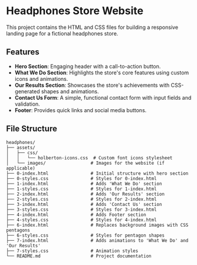 # Headphones Store Website

This project contains the HTML and CSS files for building a responsive landing page for a fictional headphones store.

## Features

- **Hero Section**: Engaging header with a call-to-action button.
- **What We Do Section**: Highlights the store's core features using custom icons and animations.
- **Our Results Section**: Showcases the store's achievements with CSS-generated shapes and animations.
- **Contact Us Form**: A simple, functional contact form with input fields and validation.
- **Footer**: Provides quick links and social media buttons.

## File Structure

```plaintext
headphones/
├── assets/
│   ├── css/
│   │   └── holberton-icons.css  # Custom font icons stylesheet
│   └── images/                 # Images for the website (if applicable)
├── 0-index.html                # Initial structure with hero section
├── 0-styles.css                # Styles for 0-index.html
├── 1-index.html                # Adds 'What We Do' section
├── 1-styles.css                # Styles for 1-index.html
├── 2-index.html                # Adds 'Our Results' section
├── 2-styles.css                # Styles for 2-index.html
├── 3-index.html                # Adds 'Contact Us' section
├── 3-styles.css                # Styles for 3-index.html
├── 4-index.html                # Adds Footer section
├── 4-styles.css                # Styles for 4-index.html
├── 6-index.html                # Replaces background images with CSS pentagons
├── 6-styles.css                # Styles for pentagon shapes
├── 7-index.html                # Adds animations to 'What We Do' and 'Our Results'
├── 7-styles.css                # Animation styles
└── README.md                   # Project documentation
